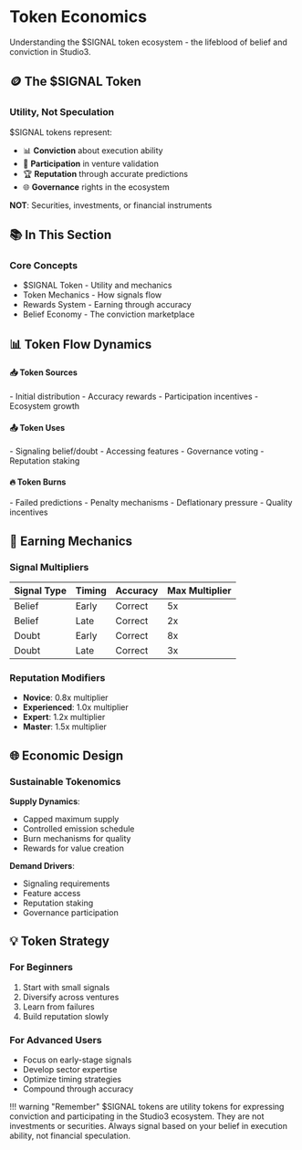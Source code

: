# Token Economics

Understanding the $SIGNAL token ecosystem - the lifeblood of belief and conviction in Studio3.

## 🪙 The $SIGNAL Token

<div class="arena-card" markdown="1">
<h3>Utility, Not Speculation</h3>

$SIGNAL tokens represent:
- 📊 **Conviction** about execution ability
- 🎯 **Participation** in venture validation
- 🏆 **Reputation** through accurate predictions
- 🌐 **Governance** rights in the ecosystem

**NOT**: Securities, investments, or financial instruments
</div>

## 📚 In This Section

### Core Concepts
- $SIGNAL Token - Utility and mechanics
- Token Mechanics - How signals flow
- Rewards System - Earning through accuracy
- Belief Economy - The conviction marketplace

## 📊 Token Flow Dynamics

<div class="grid">
<div class="arena-card" markdown="1">
<h4>📥 Token Sources</h4>
- Initial distribution
- Accuracy rewards
- Participation incentives
- Ecosystem growth
</div>

<div class="arena-card" markdown="1">
<h4>📤 Token Uses</h4>
- Signaling belief/doubt
- Accessing features
- Governance voting
- Reputation staking
</div>

<div class="arena-card" markdown="1">
<h4>🔥 Token Burns</h4>
- Failed predictions
- Penalty mechanisms
- Deflationary pressure
- Quality incentives
</div>
</div>

## 🎯 Earning Mechanics

### Signal Multipliers

| Signal Type | Timing | Accuracy | Max Multiplier |
|------------|---------|----------|----------------|
| Belief | Early | Correct | 5x |
| Belief | Late | Correct | 2x |
| Doubt | Early | Correct | 8x |
| Doubt | Late | Correct | 3x |

### Reputation Modifiers
- **Novice**: 0.8x multiplier
- **Experienced**: 1.0x multiplier
- **Expert**: 1.2x multiplier
- **Master**: 1.5x multiplier

## 🌐 Economic Design

<div class="arena-card" markdown="1">
<h3>Sustainable Tokenomics</h3>

**Supply Dynamics**:
- Capped maximum supply
- Controlled emission schedule
- Burn mechanisms for quality
- Rewards for value creation

**Demand Drivers**:
- Signaling requirements
- Feature access
- Reputation staking
- Governance participation
</div>

## 💡 Token Strategy

### For Beginners
1. Start with small signals
2. Diversify across ventures
3. Learn from failures
4. Build reputation slowly

### For Advanced Users
- Focus on early-stage signals
- Develop sector expertise
- Optimize timing strategies
- Compound through accuracy

!!! warning "Remember"
    $SIGNAL tokens are utility tokens for expressing conviction and participating in the Studio3 ecosystem. They are not investments or securities. Always signal based on your belief in execution ability, not financial speculation.